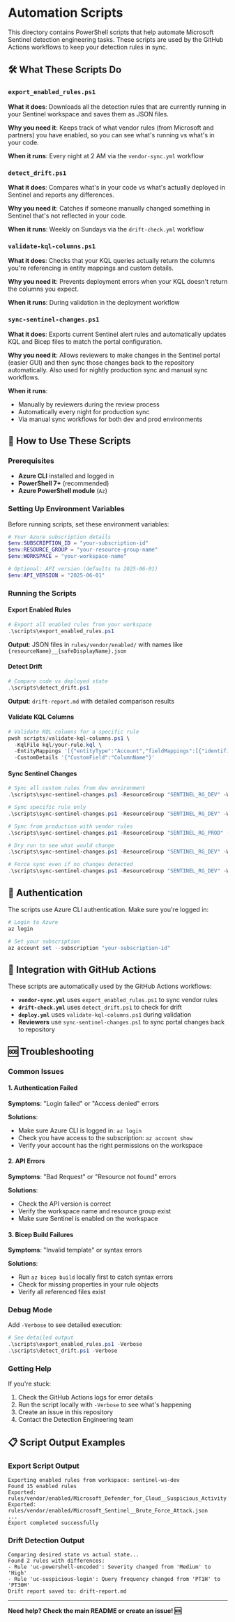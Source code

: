 # Automation Scripts

This directory contains PowerShell scripts that help automate Microsoft Sentinel detection engineering tasks. These scripts are used by the GitHub Actions workflows to keep your detection rules in sync.

## 🛠️ What These Scripts Do

### `export_enabled_rules.ps1`
**What it does**: Downloads all the detection rules that are currently running in your Sentinel workspace and saves them as JSON files.

**Why you need it**: Keeps track of what vendor rules (from Microsoft and partners) you have enabled, so you can see what's running vs what's in your code.

**When it runs**: Every night at 2 AM via the `vendor-sync.yml` workflow

### `detect_drift.ps1`
**What it does**: Compares what's in your code vs what's actually deployed in Sentinel and reports any differences.

**Why you need it**: Catches if someone manually changed something in Sentinel that's not reflected in your code.

**When it runs**: Weekly on Sundays via the `drift-check.yml` workflow

### `validate-kql-columns.ps1`
**What it does**: Checks that your KQL queries actually return the columns you're referencing in entity mappings and custom details.

**Why you need it**: Prevents deployment errors when your KQL doesn't return the columns you expect.

**When it runs**: During validation in the deployment workflow

### `sync-sentinel-changes.ps1`
**What it does**: Exports current Sentinel alert rules and automatically updates KQL and Bicep files to match the portal configuration.

**Why you need it**: Allows reviewers to make changes in the Sentinel portal (easier GUI) and then sync those changes back to the repository automatically. Also used for nightly production sync and manual sync workflows.

**When it runs**: 
- Manually by reviewers during the review process
- Automatically every night for production sync
- Via manual sync workflows for both dev and prod environments

## 🚀 How to Use These Scripts

### Prerequisites
- **Azure CLI** installed and logged in
- **PowerShell 7+** (recommended)
- **Azure PowerShell module** (`Az`)

### Setting Up Environment Variables

Before running scripts, set these environment variables:

```powershell
# Your Azure subscription details
$env:SUBSCRIPTION_ID = "your-subscription-id"
$env:RESOURCE_GROUP = "your-resource-group-name"
$env:WORKSPACE = "your-workspace-name"

# Optional: API version (defaults to 2025-06-01)
$env:API_VERSION = "2025-06-01"
```

### Running the Scripts

#### Export Enabled Rules
```powershell
# Export all enabled rules from your workspace
.\scripts\export_enabled_rules.ps1
```

**Output**: JSON files in `rules/vendor/enabled/` with names like `{resourceName}__{safeDisplayName}.json`

#### Detect Drift
```powershell
# Compare code vs deployed state
.\scripts\detect_drift.ps1
```

**Output**: `drift-report.md` with detailed comparison results

#### Validate KQL Columns
```powershell
# Validate KQL columns for a specific rule
pwsh scripts/validate-kql-columns.ps1 \
  -KqlFile kql/your-rule.kql \
  -EntityMappings '[{"entityType":"Account","fieldMappings":[{"identifier":"FullName","columnName":"SubjectUserName"}]}]' \
  -CustomDetails '{"CustomField":"ColumnName"}'
```

#### Sync Sentinel Changes
```powershell
# Sync all custom rules from dev environment
.\scripts\sync-sentinel-changes.ps1 -ResourceGroup "SENTINEL_RG_DEV" -WorkspaceName "SENTINEL_WS_DEV"

# Sync specific rule only
.\scripts\sync-sentinel-changes.ps1 -ResourceGroup "SENTINEL_RG_DEV" -WorkspaceName "SENTINEL_WS_DEV" -RuleName "test5"

# Sync from production with vendor rules
.\scripts\sync-sentinel-changes.ps1 -ResourceGroup "SENTINEL_RG_PROD" -WorkspaceName "SENTINEL_WS_PROD" -Environment "prod" -IncludeVendorRules $true

# Dry run to see what would change
.\scripts\sync-sentinel-changes.ps1 -ResourceGroup "SENTINEL_RG_DEV" -WorkspaceName "SENTINEL_WS_DEV" -DryRun

# Force sync even if no changes detected
.\scripts\sync-sentinel-changes.ps1 -ResourceGroup "SENTINEL_RG_DEV" -WorkspaceName "SENTINEL_WS_DEV" -ForceSync $true
```

## 🔐 Authentication

The scripts use Azure CLI authentication. Make sure you're logged in:

```powershell
# Login to Azure
az login

# Set your subscription
az account set --subscription "your-subscription-id"
```

## 🔄 Integration with GitHub Actions

These scripts are automatically used by the GitHub Actions workflows:

- **`vendor-sync.yml`** uses `export_enabled_rules.ps1` to sync vendor rules
- **`drift-check.yml`** uses `detect_drift.ps1` to check for drift
- **`deploy.yml`** uses `validate-kql-columns.ps1` during validation
- **Reviewers** use `sync-sentinel-changes.ps1` to sync portal changes back to repository

## 🆘 Troubleshooting

### Common Issues

#### 1. Authentication Failed
**Symptoms**: "Login failed" or "Access denied" errors

**Solutions**:
- Make sure Azure CLI is logged in: `az login`
- Check you have access to the subscription: `az account show`
- Verify your account has the right permissions on the workspace

#### 2. API Errors
**Symptoms**: "Bad Request" or "Resource not found" errors

**Solutions**:
- Check the API version is correct
- Verify the workspace name and resource group exist
- Make sure Sentinel is enabled on the workspace

#### 3. Bicep Build Failures
**Symptoms**: "Invalid template" or syntax errors

**Solutions**:
- Run `az bicep build` locally first to catch syntax errors
- Check for missing properties in your rule objects
- Verify all referenced files exist

### Debug Mode

Add `-Verbose` to see detailed execution:

```powershell
# See detailed output
.\scripts\export_enabled_rules.ps1 -Verbose
.\scripts\detect_drift.ps1 -Verbose
```

### Getting Help

If you're stuck:
1. Check the GitHub Actions logs for error details
2. Run the script locally with `-Verbose` to see what's happening
3. Create an issue in this repository
4. Contact the Detection Engineering team

## 📋 Script Output Examples

### Export Script Output
```
Exporting enabled rules from workspace: sentinel-ws-dev
Found 15 enabled rules
Exported: rules/vendor/enabled/Microsoft_Defender_for_Cloud__Suspicious_Activity.json
Exported: rules/vendor/enabled/Microsoft_Sentinel__Brute_Force_Attack.json
...
Export completed successfully
```

### Drift Detection Output
```
Comparing desired state vs actual state...
Found 2 rules with differences:
- Rule 'uc-powershell-encoded': Severity changed from 'Medium' to 'High'
- Rule 'uc-suspicious-login': Query frequency changed from 'PT1H' to 'PT30M'
Drift report saved to: drift-report.md
```

---

**Need help? Check the main README or create an issue! 🆘**
